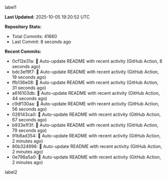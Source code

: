 
label1 
<!-- ACTIVITY_START -->
**Last Updated:** 2025-10-05 19:20:52 UTC

**Repository Stats:**
- Total Commits: 41660
- Last Commit: 8 seconds ago

**Recent Commits:**
- 0cf12e31a: 🤖 Auto-update README with recent activity (GitHub Action, 8 seconds ago)
- bdc3ef9f7: 🤖 Auto-update README with recent activity (GitHub Action, 19 seconds ago)
- ffb136e08: 🤖 Auto-update README with recent activity (GitHub Action, 31 seconds ago)
- a616103db: 🤖 Auto-update README with recent activity (GitHub Action, 44 seconds ago)
- c9df130aa: 🤖 Auto-update README with recent activity (GitHub Action, 56 seconds ago)
- 026143ca0: 🤖 Auto-update README with recent activity (GitHub Action, 67 seconds ago)
- b933e1f3f: 🤖 Auto-update README with recent activity (GitHub Action, 79 seconds ago)
- 91b8ad354: 🤖 Auto-update README with recent activity (GitHub Action, 2 minutes ago)
- 80b324996: 🤖 Auto-update README with recent activity (GitHub Action, 2 minutes ago)
- 0e798a5a0: 🤖 Auto-update README with recent activity (GitHub Action, 2 minutes ago)
<!-- ACTIVITY_END -->

label2
